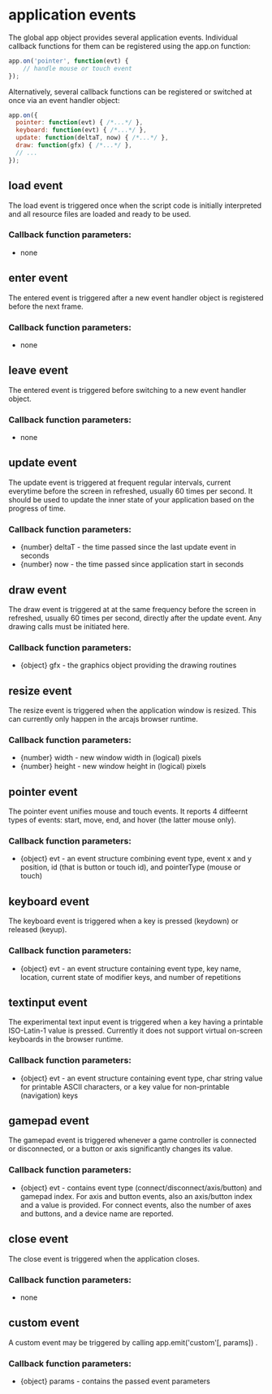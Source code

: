 # application events

The global app object provides several application events. Individual callback
functions for them can be registered using the app.on function:

```javascript
app.on('pointer', function(evt) {
    // handle mouse or touch event
});
```

Alternatively, several callback functions can be registered or switched at once
via an event handler object:

```javascript
app.on({
  pointer: function(evt) { /*...*/ },
  keyboard: function(evt) { /*...*/ },
  update: function(deltaT, now) { /*...*/ },
  draw: function(gfx) { /*...*/ },
  // ...
});
```

## load event

The load event is triggered once when the script code is initially interpreted
and all resource files are loaded and ready to be used.

### Callback function parameters:

- none

## enter event

The entered event is triggered after a new event handler object is registered
before the next frame.

### Callback function parameters:

- none

## leave event

The entered event is triggered before switching to a new event handler object.

### Callback function parameters:

- none

## update event

The update event is triggered at frequent regular intervals, current everytime
before the screen in refreshed, usually 60 times per second. It  should be used
to update the inner state of your application based on the progress of time.

### Callback function parameters:

- {number} deltaT - the time passed since the last update event in seconds
- {number} now - the time passed since application start in seconds

## draw event

The draw event is triggered at at the same frequency before the
screen in refreshed, usually 60 times per second, directly after the update
event. Any drawing calls must be initiated here.

### Callback function parameters:

- {object} gfx - the graphics object providing the drawing routines

## resize event

The resize event is triggered when the application window is resized. This can
currently only happen in the arcajs browser runtime.

### Callback function parameters:

- {number} width - new window width in (logical) pixels
- {number} height - new window height in (logical) pixels

## pointer event

The pointer event unifies mouse and touch events. It reports 4 diffeernt types
of events: start, move, end, and hover (the latter mouse only).

### Callback function parameters:

- {object} evt - an event structure combining event type, event x and y
  position, id (that is button or touch id), and pointerType (mouse or touch)

## keyboard event

The keyboard event is triggered when a key is pressed (keydown) or released
(keyup).

### Callback function parameters:

- {object} evt - an event structure containing event type, key name, location,
  current state of modifier keys, and number of repetitions

## textinput event

The experimental text input event is triggered when a key having a printable
ISO-Latin-1 value is pressed. Currently it does not support virtual on-screen
keyboards in the browser runtime.

### Callback function parameters:

- {object} evt - an event structure containing event type, char string value
  for printable ASCII characters, or a key value for non-printable (navigation)
  keys

## gamepad event

The gamepad event is triggered whenever a game controller is connected or
disconnected, or a button or axis significantly changes its value.

### Callback function parameters:

- {object} evt - contains event type (connect/disconnect/axis/button) and
  gamepad index. For axis and button events, also an axis/button index and a
  value is provided. For connect events, also the number of axes and buttons,
  and a device name are reported.

## close event

The close event is triggered when the application closes.

### Callback function parameters:

- none

## custom event

A custom event may be triggered by calling app.emit('custom'[, params]) .

### Callback function parameters:

- {object} params - contains the passed event parameters

